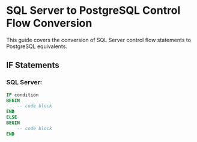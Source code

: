 # SQL Server to PostgreSQL Control Flow Conversion

This guide covers the conversion of SQL Server control flow statements to PostgreSQL equivalents.

## IF Statements

### SQL Server:
```sql
IF condition
BEGIN
    -- code block
END
ELSE
BEGIN
    -- code block
END
